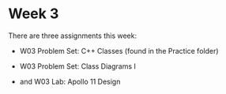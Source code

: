 # Week 3

There are three assignments this week:

* W03 Problem Set: C++ Classes (found in the Practice folder)

* W03 Problem Set: Class Diagrams I

* and W03 Lab: Apollo 11 Design
